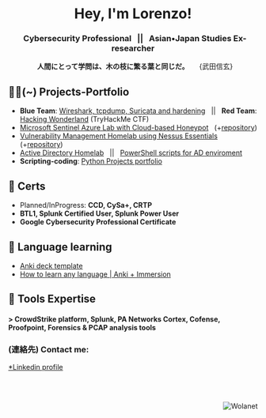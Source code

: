 <h1 align="center"> Hey, I'm Lorenzo! </h1>
<h3 align="center"> &nbsp; <b> Cybersecurity Professional </b> &nbsp; || &nbsp; Asian•Japan Studies Ex-researcher </h3>
<p align="center"> &nbsp; <b> 人間にとって学問は、木の枝に繁る葉と同じだ。</b>　　{武田信玄} </p>

<h2>👨‍💻(~) Projects-Portfolio </h2>

- **Blue Team**: [Wireshark, tcpdump, Suricata and hardening](https://tektsunami.com/ablueteamwire.html) &nbsp; || &nbsp; **Red Team**: [Hacking Wonderland](https://tektsunami.com/athmwonderland.html) (TryHackMe CTF)
- [Microsoft Sentinel Azure Lab with Cloud-based Honeypot](https://tektsunami.com/alabsentinel.html) &nbsp; (+[repository](https://github.com/Wolanet/MicrosoftSentinel-Azure-lab))
- [Vulnerability Management Homelab using Nessus Essentials](https://tektsunami.com/alabnessus.html) &nbsp; (+[repository](https://github.com/Wolanet/VulnerabilityManagement_Nessus))
- [Active Directory Homelab](https://tektsunami.com/adhomelab.html) &nbsp; || &nbsp; [PowerShell scripts for AD enviroment](https://github.com/Wolanet/ActiveDirectory_Pshell_scripts)
- **Scripting-coding**: [Python Projects portfolio](https://github.com/Wolanet/python_portfolioV)

<h2>📜 Certs </h2>

- Planned/InProgress: **CCD, CySa+, CRTP**
- **BTL1, Splunk Certified User, Splunk Power User**
- **Google Cybersecurity Professional Certificate**

<h2>🔰 Language learning </h2>

- [Anki deck template](https://github.com/Wolanet/Anki_deck_LanguageLearning)
- [How to learn any language | Anki + Immersion](https://tektsunami.com/ankistudy.html)


<h2>🔨 Tools Expertise </h2>

 <h4> > CrowdStrike platform, Splunk, PA Networks Cortex, Cofense, Proofpoint, Forensics & PCAP analysis tools </h4>

<h3> (連絡先) Contact me: </h3>

[*Linkedin profile](https://www.linkedin.com/in/lorenzobertini-netw/)

<br /> <br /> 
 <p align="right"> <img src="https://komarev.com/ghpvc/?username=Wolanet&label=Profile%20views&color=0e75b6&style=flat" alt="Wolanet" /> </p>
<!-- Wolanet/Wolanet is a ✨ special ✨ repository because its `README.md` (this file) appears on your GitHub profile. -->

